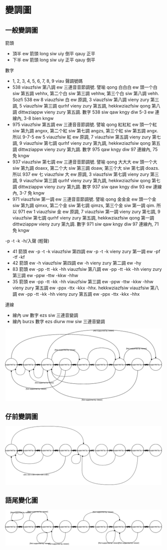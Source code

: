 # 變調圖

## 一般變調圖

箭頭

* 頂半 ew 箭頭 long siw uiy 倒平 qauy 正平
* 下半 ew 箭頭 long siw uiy 正平 qauy 倒平

數字

* 1, 2, 3, 4, 5, 6, 7, 8, 9 viau 聲調號碼
* 538 viauzfsiw 第八調 ew 三連音音節調號. 譬喻 qong 白白白 ew 頭一个白 siw 第五調 vehhx, 第二个白 siw 第三調 vehhw, 第三个白 siw 第八調 vehh. Sozfi 538 ew 8 viauzfsiw 白 ew 原調, 3 viauzfsiw 第八調 vieny zury 第三調, 5 viauzfsiw 第三調 qurhf vieny zury 第五調, hekkwziazfsiw qong 第八調 dittwziappw vieny zury 第五調. 數字 538 siw qaw kngy diw 5-3 ew 連線內, 3-8 bien kngw
* 975 viauzfsiw 第五調 ew 三連音音節調號. 譬喻 qong 紅紅紅 ew 頭一个紅 siw 第九調 angxx, 第二个紅 siw 第七調 angzs, 第三个紅 siw 第五調 angx. 所以 9-7-5 ew 5 viauzfsiw 紅 ew 原調, 7 viauzfsiw 第五調 vieny zury 第七調, 9 viauzfsiw 第七調 qurhf vieny zury 第九調, hekkwziazfsiw qong 第五調 dittwziappw vieny zury 第九調. 數字 975 qaw kngy diw 97 連線內, 75 免 kngw
* 937 viauzfsiw 第七調 ew 三連音音節調號. 譬喻 qong 大大大 ew 頭一个大 siw 第九調 doaxx, 第二个大 siw 第三調 doaw, 第三个大 siw 第七調 doazs. 所以 937 ew 七 viauzfsiw 大 ew 原調, 3 viauzfsiw 第七調 vieny zury 第三調, 9 viauzfsiw 第三調 qurhf vieny zury 第九調, hekkwziazfsiw qong 第七調 dittwziappw vieny zury 第九調. 數字 937 siw qaw kngy diw 93 ew 連線內, 3-7 免 kngw
* 971 viauzfsiw 第一調 ew 三連音音節調號. 譬喻 qong 金金金 ew 頭一个金 siw 第九調 qimxx, 第二个金 siw 第七調 qimzs, 第三个金 siw 第一調 qim. 所以 971 ew 1 viauzfsiw 金 ew 原調, 7 viauzfsiw 第一調 vieny zury 第七調, 9 viauzfsiw 第七調 qurhf vieny zury 第五調, hekkwziazfsiw qong 第一調 dittwziappw vieny zury 第九調. 數字 971 siw qaw kngy diw 97 連線內, 71 免 kngw

-p -t -k -h/入聲 (輕聲)

* 41 箭頭 ew -p -t -k viauzfsiw 第四調 ew -p -t -k vieny zury 第一調 ew -pf -tf -kf
* 42 箭頭 ew -h viauzfsiw 第四調 ew -h vieny zury 第二調 ew -hy
* 83 箭頭 ew -pp -tt -kk -hh viauzfsiw 第八調 ew -pp -tt -kk -hh vieny zury 第三調 ew -ppw -ttw -kkw -hhw
* 35 箭頭 ew -pp -tt -kk -hh viauzfsiw 第三調 ew -ppw -ttw -kkw -hhw vieny zury 第五調 ew -ppx -ttx -kkx -hhx. hekkwziazfsiw viauzfsiw 第八調 ew -pp -tt -kk -hh vieny zury 第五調 ew -ppx -ttx -kkx -hhx

連線

* 線內 uw 數字 ezs siw 三連音變調
* 線內 burzs 數字 ezs diurw mw siw 三連音變調

![](https://github.com/sotronx/susiahetong/blob/master/tone-sandhi.svg)

## 仔前變調圖

![](https://github.com/sotronx/susiahetong/blob/master/tone-sandhi-of-a.svg)

## 語尾變化圖

![](https://github.com/sotronx/susiahetong/blob/master/inflection.svg)
